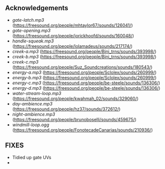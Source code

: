 ## Acknowledgements

- _gate-latch.mp3_ (https://freesound.org/people/mhtaylor67/sounds/126041/)
- _gate-opening.mp3_ (https://freesound.org/people/jorickhoofd/sounds/160048/)
- _handle-squeak.mp3_ (https://freesound.org/people/lolamadeus/sounds/217174/)
- _creek-a.mp3_ (https://freesound.org/people/Bini_trns/sounds/393998/)
- _creek-b.mp3_ (https://freesound.org/people/Bini_trns/sounds/393998/)
- _creek-c.mp3_ (https://freesound.org/people/Suz_Soundcreations/sounds/180543/)
- _energy-a.mp3_ (https://freesound.org/people/Sclolex/sounds/260999/)
- _energy-b.mp3_ (https://freesound.org/people/Sclolex/sounds/260999/)
- _energy-c.mp3_ (https://freesound.org/people/be-steele/sounds/136306/)
- _energy-d.mp3_ (https://freesound.org/people/be-steele/sounds/136306/)
- _water-stream-loop.mp3_ (https://freesound.org/people/kwahmah_02/sounds/329060/)
- _day-ambience.mp3_ (https://freesound.org/people/hz37/sounds/372612/)
- _night-ambience.mp3_ (https://freesound.org/people/brunoboselli/sounds/459675/)
- _windmill-loop.ogg_ (https://freesound.org/people/FonotecadeCanarias/sounds/210936/)

## FIXES

- Tidied up gate UVs
- 